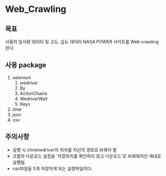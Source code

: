 # Web_Crawling

## 목표
서울의 일사량 데이터 및 고도, 습도 데이터 NASA POWER 사이트를 Web crawling 한다.

## 사용 package
1. selenium
    1) wedriver
    2) By
    3) ActionChains
    4) WedriverWait
    5) Keys
2. time
3. json
4. csv

## 주의사항
 - 실행 시 chromedriver의 위치를 자신의 경로로 바꿔야 함
 - 크롬의 다운로드 설정을 '저장위치를 확인하지 않고 다운로드'로 바꿔줘야만 제대로 실행됨.
 - csv파일을 5개 저장하게 되는 실행파일이다.
